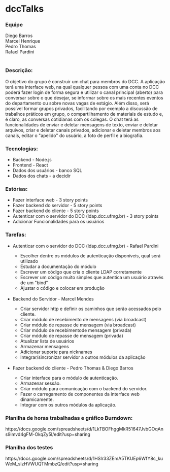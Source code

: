 # dccTalks

<h3>Equipe</h3>

Diego Barros</br>
Marcel Henrique</br>
Pedro Thomas</br>
Rafael Pardini</br></br>

<h3>Descrição:</h3>
O objetivo do grupo é construir um chat para membros do DCC. A aplicação terá uma interface web, na qual qualquer pessoa com uma conta no DCC poderá fazer login de forma segura e utilizar o canal principal (aberto) para conversar sobre o que desejar, se informar sobre os mais recentes eventos do departamento ou sobre novas vagas de estágio. Além disso, será possível formar grupos privados, facilitando por exemplo a discussão de trabalhos práticos em grupo, o compartilhamento de materiais de estudo e, é claro, as conversas cotidianas com os colegas. O chat terá as funcionalidades de enviar e deletar mensagens de texto, enviar e deletar arquivos, criar e deletar canais privados, adicionar e deletar membros aos canais, editar o "apelido" do usuário, a foto de perfil e a biografia.

<h3>Tecnologias:</h3>
<ul>
<li>Backend - Node.js</li>
<li>Frontend - React</li>
<li>Dados dos usuários - banco SQL</li>
<li>Dados dos chats - a decidir</li>
</ul>

<h3>Estórias:</h3>
<ul>
<li>Fazer interface web - 3 story points</li>
<li>Fazer backend do servidor - 5 story points</li>
<li>Fazer backend do cliente - 5 story points</li>
<li>Autenticar com o servidor do DCC (ldap.dcc.ufmg.br) - 3 story points</li>
<li>Adicionar Funcionalidades para os usuários</li>
</ul>

<h3>Tarefas:</h3>
<ul>
<li>Autenticar com o servidor do DCC (ldap.dcc.ufmg.br) - Rafael Pardini</li>
<ul>
<li>Escolher dentre os módulos de autenticação disponíveis, qual será utilizado</li>
<li>Estudar a documentação do módulo</li>
<li>Escrever um código que cria o cliente LDAP corretamente</li>
<li>Escrever um código muito simples que autentica um usuário através de um "bind"</li>
<li>Ajustar o código e colocar em produção</li>
</ul></br>
<li>Backend do Servidor - Marcel Mendes</li>
<ul>
<li>Criar servidor http e definir os caminhos que serão acessados pelo cliente.</li>
<li>Criar módulo de recebimento de mensagens (via broadcast)</li>
<li>Criar módulo de repasse de mensagem (via broadcast)</li>
<li>Criar módulo de recebimentode mensagem (privada)</li>
<li>Criar módulo de repasse de mensagem (privada)</li>
<li>Atualizar lista de usuários</li>
<li>Armazenar mensagens</li>
<li>Adicionar suporte para nicknames</li>
<li>Integrar/sincronizar servidor a outros módulos da aplicação </li>
</ul></br>
<li>Fazer backend do cliente - Pedro Thomas & Diego Barros</li>
<ul>
<li>Criar interface para o módulo de autenticação.</li>
<li>Armazenar sessão.</li>
<li>Criar módulo para comunicação com o backend do servidor.</li>
<li>Fazer o carregamento de componentes da interface web dinamicamente.</li>
<li>Integrar com os outros módulos da aplicação.</li>
</ul>
</ul>

<h3>Planilha de horas trabalhadas e gráfico Burndown:</h3>
https://docs.google.com/spreadsheets/d/1LkTBOFhggMkR51647JvbGOqAns9imvd4gFM-OkqZy5I/edit?usp=sharing</br>

<h3>Planilha dos testes</h3>
https://docs.google.com/spreadsheets/d/1HSIr33ZEmA5TKUEp6WfY8c_kuWeM_slzHVWUQTMmbzQ/edit?usp=sharing</br>